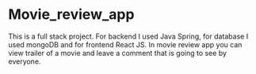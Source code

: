 # Movie_review_app
This is a full stack project. For backend I used Java Spring, for database I used mongoDB and for frontend React JS. In movie review app you can view trailer of a movie and leave a comment that is going to see by everyone.
